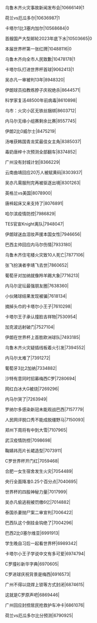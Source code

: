乌鲁木齐火灾事故新闻发布会|10666149|1

荷兰vs厄瓜多尔|10636987|1

卡塔尔1比3塞内加尔|10568684|0

首艘国产大型邮轮2023年底下水|10503665|0

本届世界杯第一张红牌|10488116|0

乌鲁木齐向全市人民致歉|10478178|1

卡塔尔队打进世界杯首球|9062413|1

吴亦凡一审被判13年|8948320|

伊朗球员掐教练脖子庆祝绝杀|8644571|

科学家复活48500年前病毒|8610898|

乌市：火灾小区无铁丝捆绑|8603712|

内马尔无缘小组赛剩余比赛|8557745|

伊朗2比0威尔士|8475219|

汤唯获韩国青龙奖最佳女主角|8385037|

毒奶唐梓十次预测全部翻车|8374852|

广州没有封城计划|8366229|

云南曲靖回应20万人被赋黄码|8303937|

吴亦凡需服刑完再被驱逐出境|8301263|

英格兰vs美国|8078900|

唐梓起床又来支持了|8076891|

哈尔滨疫情防控|7986829|

TES官宣Knight离队|7948047|

伊朗球迷血泪妆声援本国女性|7946656|

巴西主帅回应内马尔伤情|7933180|

乌鲁木齐住宅楼火灾致10人死亡|7877106|

张飞扮演者李靖飞去世|7860652|

葡萄牙对加纳就像羚羊踢大象|7716213|

内马尔足坛最强朋友圈|7638360|

小伙赌球结果发现被骗|7618134|

摘掉头巾的卡塔尔小王子|7610298|

卡塔尔王子承认撞脸吉祥物|7530954|

加克波远射破门|7527104|

伊朗在世界杯上首胜欧洲球队|7493185|

乌鲁木齐火灾疑插线板着火引发|7394552|

内马尔太难了|7391272|

葡萄牙3比2加纳|7334882|

沙特有意同时招募梅西C罗|7280694|

网红白冰大G被烧|7269296|

内马尔哭了|7263949|

罗纳尔多感染新冠未能观战巴西|7157779|

人民网评脱口秀不能成脱缰野马|7150093|

郑州下周将有中到大雪|7107965|

武汉疫情防控|7098698|

鞠婧祎亮片长裙造型|7073911|

C罗世界杯开门红|7059468|

合肥一女生宿舍发生火灾|7054489|

央行全面降准0.25个百分点|7040695|

世界杯的四股神秘力量|7017999|

吴亦凡偷逃税被罚缴6亿|7014882|

泰国杀妻抛尸案二审宣判|7006422|

巴西队这个倒挂金钩绝了|7004296|

巴西2比0塞尔维亚|6991913|

学生晚自习后一起看世界杯|6989342|

卡塔尔小王子学说中文有多可爱|6974794|

C罗撞衫新华字典|6970605|

C罗进球庆祝背景是梅西|6916573|

广州不得以烧焊上锁等方式封闭|6874615|

这就是C罗原声吧|6869446|

广州回应封控居民抢救护车冲卡|6861076|

荷兰vs厄瓜多尔比分预测|6790925|

